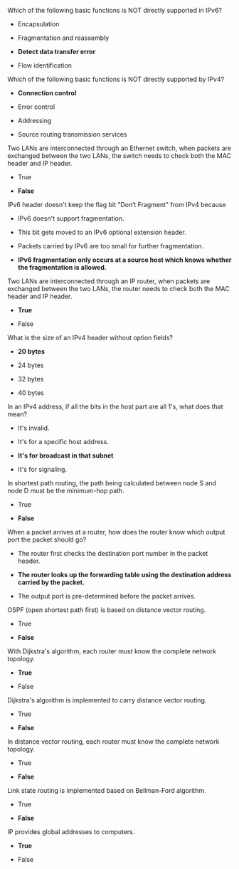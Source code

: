 Which of the following basic functions is NOT directly supported in IPv6?

- Encapsulation

- Fragmentation and reassembly

- **Detect data transfer error**

- Flow identification

Which of the following basic functions is NOT directly supported by IPv4?

- **Connection control**

- Error control

- Addressing

- Source routing transmission services

Two LANs are interconnected through an Ethernet switch, when packets are exchanged between the two LANs, the switch needs to check both the MAC header and IP header.

- True

- **False**

IPv6 header doesn't keep the flag bit "Don’t Fragment" from IPv4 because

- IPv6 doesn't support fragmentation.

- This bit gets moved to an IPv6 optional extension header.

- Packets carried by IPv6 are too small for further fragmentation.

- **IPv6 fragmentation only occurs at a source host which knows whether the fragmentation is allowed.**

Two LANs are interconnected through an IP router, when packets are exchanged between the two LANs, the router needs to check both the MAC header and IP header.

- **True**

- False

What is the size of an IPv4 header without option fields?

- **20 bytes**

- 24 bytes

- 32 bytes

- 40 bytes

In an IPv4 address, if all the bits in the host part are all 1's, what does that mean?

- It's invalid.

- It's for a specific host address.

- **It's for broadcast in that subnet**

- It's for signaling.

In shortest path routing, the path being calculated between node S and node D must be the minimum-hop path.

- True

- **False**

When a packet arrives at a router, how does the router know which output port the packet should go?

- The router first checks the destination port number in the packet header.

- **The router looks up the forwarding table using the destination address carried by the packet.**

- The output port is pre-determined before the packet arrives.

OSPF (open shortest path first) is based on distance vector routing.

- True

- **False**

With Dijkstra's algorithm, each router must know the complete network topology.

- **True**

- False

Dijkstra's algorithm is implemented to carry distance vector routing.

- True

- **False**

In distance vector routing, each router must know the complete network topology.

- True

- **False**

Link state routing is implemented based on Bellman-Ford algorithm.

- True

- **False**

IP provides global addresses to computers.

- **True**

- False

